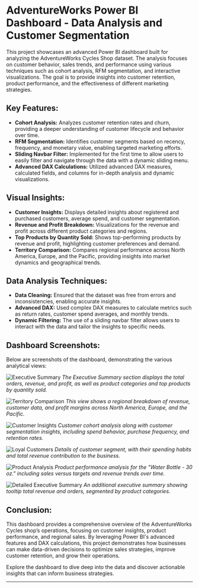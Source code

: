 # AdventureWorks Power BI Dashboard - Data Analysis and Customer Segmentation

This project showcases an advanced Power BI dashboard built for analyzing the AdventureWorks Cycles Shop dataset. The analysis focuses on customer behavior, sales trends, and performance using various techniques such as cohort analysis, RFM segmentation, and interactive visualizations. The goal is to provide insights into customer retention, product performance, and the effectiveness of different marketing strategies.

## Key Features:
- **Cohort Analysis:** Analyzes customer retention rates and churn, providing a deeper understanding of customer lifecycle and behavior over time.
- **RFM Segmentation:** Identifies customer segments based on recency, frequency, and monetary value, enabling targeted marketing efforts.
- **Sliding Navbar Filter:** Implemented for the first time to allow users to easily filter and navigate through the data with a dynamic sliding menu.
- **Advanced DAX Calculations:** Utilized advanced DAX measures, calculated fields, and columns for in-depth analysis and dynamic visualizations.

## Visual Insights:
- **Customer Insights:** Displays detailed insights about registered and purchased customers, average spend, and customer segmentation.
- **Revenue and Profit Breakdown:** Visualizations for the revenue and profit across different product categories and regions.
- **Top Products by Quantity Sold:** Shows top-performing products by revenue and profit, highlighting customer preferences and demand.
- **Territory Comparison:** Compares regional performance across North America, Europe, and the Pacific, providing insights into market dynamics and geographical trends.

## Data Analysis Techniques:
- **Data Cleaning:** Ensured that the dataset was free from errors and inconsistencies, enabling accurate insights.
- **Advanced DAX:** Used complex DAX measures to calculate metrics such as return rates, customer spend averages, and monthly trends.
- **Dynamic Filtering:** The use of a sliding navbar filter allows users to interact with the data and tailor the insights to specific needs.
  
## Dashboard Screenshots:
Below are screenshots of the dashboard, demonstrating the various analytical views:

![Executive Summary]((Images/1.JPG))
*The Executive Summary section displays the total orders, revenue, and profit, as well as product categories and top products by quantity sold.*

![Territory Comparison]((Images/2.JPG))
*This view shows a regional breakdown of revenue, customer data, and profit margins across North America, Europe, and the Pacific.*

![Customer Insights]((Images/3.JPG))
*Customer cohort analysis along with customer segmentation insights, including spend behavior, purchase frequency, and retention rates.*

![Loyal Customers]((Images/4.JPG))
*Details of customer segment, with their spending habits and total revenue contribution to the business.*

![Product Analysis]((Images/5.JPG))
*Product performance analysis for the "Water Bottle - 30 oz." including sales versus targets and revenue trends over time.*

![Detailed Executive Summary]((Images/6.JPG))
*An additional executive summary showing tooltip total revenue and orders, segmented by product categories.*

## Conclusion:
This dashboard provides a comprehensive overview of the AdventureWorks Cycles shop’s operations, focusing on customer insights, product performance, and regional sales. By leveraging Power BI's advanced features and DAX calculations, this project demonstrates how businesses can make data-driven decisions to optimize sales strategies, improve customer retention, and grow their operations.

Explore the dashboard to dive deep into the data and discover actionable insights that can inform business strategies.

---

